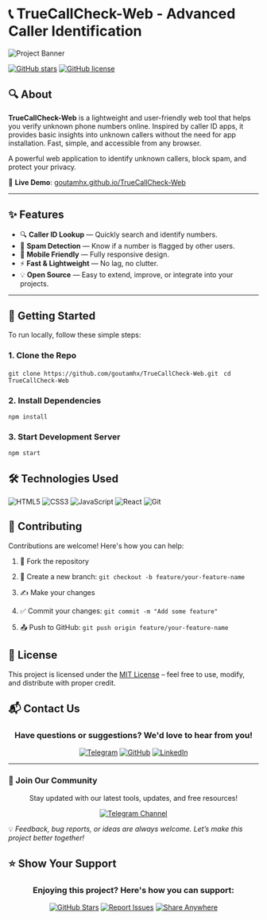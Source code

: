 # 📞 TrueCallCheck-Web - Advanced Caller Identification

![Project Banner](https://github.com/user-attachments/assets/ba5a3f02-b225-49b9-8147-8dde385060e0)


[![GitHub stars](https://img.shields.io/github/stars/goutamhx/TrueCallCheck-Web?style=for-the-badge)](https://github.com/goutamhx/TrueCallCheck-Web/stargazers)
[![GitHub license](https://img.shields.io/github/license/goutamhx/TrueCallCheck-Web?style=for-the-badge)](https://github.com/goutamhx/TrueCallCheck-Web/blob/main/LICENSE)

## 🔍 About

**TrueCallCheck-Web** is a lightweight and user-friendly web tool that helps you verify unknown phone numbers online. Inspired by caller ID apps, it provides basic insights into unknown callers without the need for app installation. Fast, simple, and accessible from any browser.

A powerful web application to identify unknown callers, block spam, and protect your privacy.

🔗 **Live Demo**: [goutamhx.github.io/TrueCallCheck-Web](https://goutamhx.github.io/TrueCallCheck-Web/)

---

## ✨ Features

- 🔍 **Caller ID Lookup** — Quickly search and identify numbers.
- 🚫 **Spam Detection** — Know if a number is flagged by other users.
- 📱 **Mobile Friendly** — Fully responsive design.
- ⚡ **Fast & Lightweight** — No lag, no clutter.
- 💡 **Open Source** — Easy to extend, improve, or integrate into your projects.

---

## 🚀 Getting Started

To run locally, follow these simple steps:

### 1. Clone the Repo
```git clone https://github.com/goutamhx/TrueCallCheck-Web.git ```
```cd TrueCallCheck-Web ```
### 2. Install Dependencies
```npm install```
### 3. Start Development Server
```npm start```

## 🛠️ Technologies Used

![HTML5](https://img.shields.io/badge/-HTML5-E34F26?logo=html5&logoColor=white&style=flat)
![CSS3](https://img.shields.io/badge/-CSS3-1572B6?logo=css3&logoColor=white&style=flat)
![JavaScript](https://img.shields.io/badge/-JavaScript-F7DF1E?logo=javascript&logoColor=black&style=flat)
![React](https://img.shields.io/badge/-React-61DAFB?logo=react&logoColor=black&style=flat)
![Git](https://img.shields.io/badge/-Git-F05032?logo=git&logoColor=white&style=flat)

## 🤝 Contributing

Contributions are welcome! Here's how you can help:

1. 🍴 Fork the repository  
2. 🌿 Create a new branch:
   ``` git checkout -b feature/your-feature-name ```
3. ✍️ Make your changes

4. ✅ Commit your changes:
  ```git commit -m "Add some feature" ```
5. 📤 Push to GitHub:
  ```git push origin feature/your-feature-name```
## 📄 License

This project is licensed under the [MIT License](https://github.com/goutamhx/TrueCallCheck-Web/blob/main/LICENSE) – feel free to use, modify, and distribute with proper credit.

## 📬 Contact Us

<div align="center">

### Have questions or suggestions? We'd love to hear from you!

[![Telegram](https://img.shields.io/badge/Telegram-%40MR__GOUTAM08-26A5E4?style=for-the-badge&logo=telegram)](https://t.me/MR_GOUTAM08)
[![GitHub](https://img.shields.io/badge/GitHub-%40goutamhx-181717?style=for-the-badge&logo=github)](https://github.com/goutamhx)
[![LinkedIn](https://img.shields.io/badge/LinkedIn-Goutam%20Hx-0077B5?style=for-the-badge&logo=linkedin)](https://linkedin.com/in/yourprofile)

</div>

---

### 📢 Join Our Community
<div align="center">
Stay updated with our latest tools, updates, and free resources!

[![Telegram Channel](https://img.shields.io/badge/Join%20Our%20Telegram%20Channel-TheAdvanceBots-26A5E4?style=for-the-badge&logo=telegram)](https://t.me/TheAdvanceBots)

</div>

💡 *Feedback, bug reports, or ideas are always welcome. Let’s make this project better together!*
## ⭐ Show Your Support

<div align="center">

### Enjoying this project? Here's how you can support:

[![GitHub Stars](https://img.shields.io/badge/🌟_Star_the_Repo-181717?style=for-the-badge&logo=github)](https://github.com/goutamhx/TrueCallCheck-Web/stargazers)
[![Report Issues](https://img.shields.io/badge/🐛_Report_Issues-FF0000?style=for-the-badge&logo=github)](https://github.com/goutamhx/TrueCallCheck-Web/issues)
[![Share Anywhere](https://img.shields.io/badge/📢_Share_Anywhere-FFA500?style=for-the-badge&logo=sharethis)](https://github.com/goutamhx/TrueCallCheck-Web)

</div>
